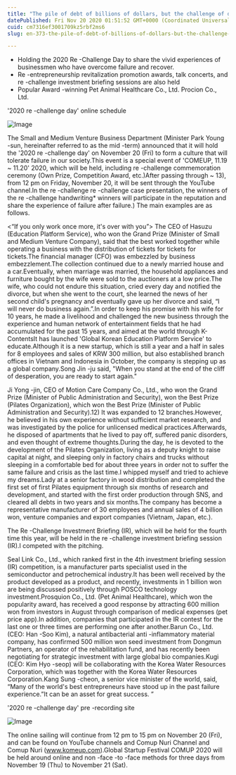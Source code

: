 ```yaml
---
title: "The pile of debt of billions of dollars, but the challenge of dreaming of recovery, 2020 re -challenge day"
datePublished: Fri Nov 20 2020 01:51:52 GMT+0000 (Coordinated Universal Time)
cuid: cm7316ef3001709kz5rbf2ms6
slug: en-373-the-pile-of-debt-of-billions-of-dollars-but-the-challenge-of-dreaming-of-recovery-2020-re-challenge-day

---
```



- Holding the 2020 Re -Challenge Day to share the vivid experiences of businessmen who have overcome failure and recover.
- Re -entrepreneurship revitalization promotion awards, talk concerts, and re -challenge investment briefing sessions are also held
- Popular Award -winning Pet Animal Healthcare Co., Ltd. Procion Co., Ltd.

'2020 re -challenge day' online schedule

![Image](https://cdn.hashnode.com/res/hashnode/image/upload/v1739432457415/4f34d12a-6916-4745-996f-669f5bf262dc.png)

The Small and Medium Venture Business Department (Minister Park Young -sun, hereinafter referred to as the mid -term) announced that it will hold the '2020 re -challenge day' on November 20 (Fri) to form a culture that will tolerate failure in our society.This event is a special event of 'COMEUP, 11.19 ~ 11.20' 2020, which will be held, including re -challenge commemoration ceremony (Own Prize, Competition Award, etc.)After passing through ~ 13), from 12 pm on Friday, November 20, it will be sent through the YouTube channel.In the re -challenge re -challenge case presentation, the winners of the re -challenge handwriting* winners will participate in the reputation and share the experience of failure after failure.) The main examples are as follows.

<“If you only work once more, it's over with you”> The CEO of Hasuzu (Education Platform Service), who won the Grand Prize (Minister of Small and Medium Venture Company), said that the best worked together while operating a business with the distribution of tickets for tickets for tickets.The financial manager (CFO) was embezzled by business embezzlement.The collection continued due to a newly married house and a car.Eventually, when marriage was married, the household appliances and furniture bought by the wife were sold to the auctioners at a low price.The wife, who could not endure this situation, cried every day and notified the divorce, but when she went to the court, she learned the news of her second child's pregnancy and eventually gave up her divorce and said, “I will never do business again.”.In order to keep his promise with his wife for 10 years, he made a livelihood and challenged the new business through the experience and human network of entertainment fields that he had accumulated for the past 15 years, and aimed at the world through K-ContentsIt has launched 'Global Korean Education Platform Service' to educate.Although it is a new startup, which is still a year and a half in sales for 8 employees and sales of KRW 300 million, but also established branch offices in Vietnam and Indonesia in October, the company is stepping up as a global company.Song Jin -ju said, "When you stand at the end of the cliff of desperation, you are ready to start again."

Ji Yong -jin, CEO of Motion Care Company Co., Ltd., who won the Grand Prize (Minister of Public Administration and Security), won the Best Prize (Pilates Organization), which won the Best Prize (Minister of Public Administration and Security).12) It was expanded to 12 branches.However, he believed in his own experience without sufficient market research, and was investigated by the police for unlicensed medical practices.Afterwards, he disposed of apartments that he lived to pay off, suffered panic disorders, and even thought of extreme thoughts.During the day, he is devoted to the development of the Pilates Organization, living as a deputy knight to raise capital at night, and sleeping only in factory chairs and trucks without sleeping in a comfortable bed for about three years in order not to suffer the same failure and crisis as the last time.I whipped myself and tried to achieve my dreams.Lady at a senior factory in wood distribution and completed the first set of first Pilates equipment through six months of research and development, and started with the first order production through SNS, and cleared all debts in two years and six months.The company has become a representative manufacturer of 30 employees and annual sales of 4 billion won, venture companies and export companies (Vietnam, Japan, etc.).

The Re -Challenge Investment Briefing (IR), which will be held for the fourth time this year, will be held in the re -challenge investment briefing session (IR).I competed with the pitching.

Seal Link Co., Ltd., which ranked first in the 4th investment briefing session (IR) competition, is a manufacturer parts specialist used in the semiconductor and petrochemical industry.It has been well received by the product developed as a product, and recently, investments in 1 billion won are being discussed positively through POSCO technology investment.Prosquion Co., Ltd. (Pet Animal Healthcare), which won the popularity award, has received a good response by attracting 600 million won from investors in August through comparison of medical expenses (pet price app).In addition, companies that participated in the IR contest for the last one or three times are performing one after another.Barun Co., Ltd. (CEO: Han -Soo Kim), a natural antibacterial anti -inflammatory material company, has confirmed 500 million won seed investment from Dongmun Partners, an operator of the rehabilitation fund, and has recently been negotiating for strategic investment with large global bio companies.Kugi (CEO: Kim Hyo -seop) will be collaborating with the Korea Water Resources Corporation, which was together with the Korea Water Resources Corporation.Kang Sung -cheon, a senior vice minister of the world, said, “Many of the world's best entrepreneurs have stood up in the past failure experience.”It can be an asset for great success. ”

'2020 re -challenge day' pre -recording site

![Image](https://cdn.hashnode.com/res/hashnode/image/upload/v1739432460581/78aa89e0-12f4-44c4-8ff6-c6fdde0a2e94.png)

The online sailing will continue from 12 pm to 15 pm on November 20 (Fri), and can be found on YouTube channels and Comup Nuri Channel and Comup Nuri (www.komeup.com).Global Startup Festival COMUP 2020 will be held around online and non -face -to -face methods for three days from November 19 (Thu) to November 21 (Sat).